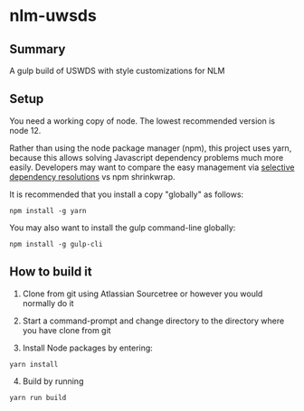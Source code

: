 # nlm-uwsds

## Summary

A gulp build of USWDS with style customizations for NLM

## Setup

You need a working copy of node.  The lowest recommended version is node 12.

Rather than using the node package manager (npm), this project 
uses yarn, because this allows solving Javascript dependency 
problems much more easily. Developers may want to compare the
easy management via [selective dependency resolutions](https://classic.yarnpkg.com/en/docs/selective-version-resolutions/) vs npm shrinkwrap.

It is recommended that you install a copy "globally" as follows:

```
npm install -g yarn
```

You may also want to install the gulp command-line globally:

```
npm install -g gulp-cli
```

## How to build it

1. Clone from git using Atlassian Sourcetree or however you would normally do it

2. Start a command-prompt and change directory to the directory where you have clone from git

3. Install Node packages by entering:

```
yarn install
```

4. Build by running

```
yarn run build
```

